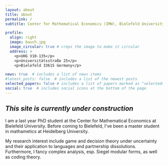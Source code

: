```yaml
---
layout: about
title: about
permalink: /
subtitle: Center for Mathematical Economics (IMW), Bielefeld University

profile:
  align: right
  image: bauch.jpg
  image_circular: true # crops the image to make it circular
  address: >
    <p>UHG V10-135</p>
    <p>Universitätsstraße 25</p>
    <p>Bielefeld 33615 Germany</p>

news: true  # includes a list of news items
#latest_posts: false  # includes a list of the newest posts
selected_papers: false # includes a list of papers marked as "selected={true}"
social: true  # includes social icons at the bottom of the page
---
```


## *This site is currently under construction*

I am a last year PhD student at the Center for Mathematical Economics at Bielefeld University. Before coming to Bielefeld, I've been a master student in mathametics at Heidelberg University.

My research interest include game and decision theory under uncertainty and their application to languages and partnership dissolutions. Furthermore, I fancy complex analysis, esp. Siegel modular forms, as well as coding theory.
